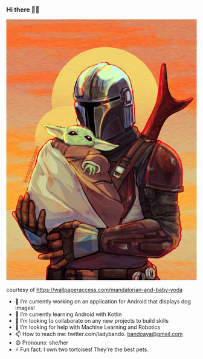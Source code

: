 ### Hi there 👋🏿
![Mandalorian and The Child](https://github.com/ladybando/ladybando/blob/main/8E9092B3-3F73-4EB8-A292-C7AFA836DEF3.jpeg?raw=true)

courtesy of https://wallpaperaccess.com/mandalorian-and-baby-yoda


- 🔭 I’m currently working on an application for Android that displays dog images!
- 🌱 I’m currently learning Android with Kotlin
- 👯 I’m looking to collaborate on any new projects to build skills
- 🤔 I’m looking for help with Machine Learning and Robotics
- 📫 How to reach me: twitter.com/ladybando. bandoaya@gmail.com
- 😄 Pronouns: she/her
- ⚡ Fun fact: I own two tortoises! They're the best pets.
